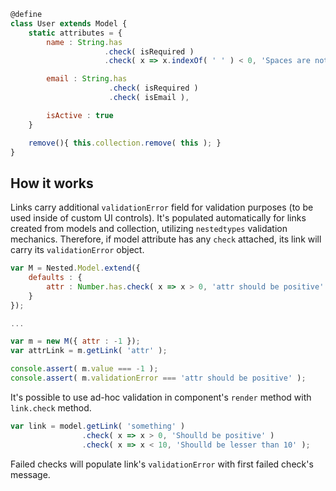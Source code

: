 ```javascript
@define
class User extends Model {
    static attributes = {
        name : String.has
                     .check( isRequired )
                     .check( x => x.indexOf( ' ' ) < 0, 'Spaces are not allowed' ),

        email : String.has
                      .check( isRequired )
                      .check( isEmail ),

        isActive : true
    }

    remove(){ this.collection.remove( this ); }
}
```




## How it works
Links carry additional `validationError` field for validation purposes (to be used inside of custom UI controls). It's populated automatically for links created from models and collection,
utilizing `nestedtypes` validation mechanics. Therefore, if model attribute has any `check` attached, its link will carry its `validationError` object.

```javascript
var M = Nested.Model.extend({
    defaults : {
        attr : Number.has.check( x => x > 0, 'attr should be positive' )    
    }
});

...

var m = new M({ attr : -1 });
var attrLink = m.getLink( 'attr' );

console.assert( m.value === -1 );
console.assert( m.validationError === 'attr should be positive' );
```

It's possible to use ad-hoc validation in component's `render` method with `link.check` method.

```javascript
var link = model.getLink( 'something' )
                .check( x => x > 0, 'Shoulld be positive' )
                .check( x => x < 10, 'Shoulld be lesser than 10' );
```

Failed checks will populate link's `validationError` with first failed check's message.
